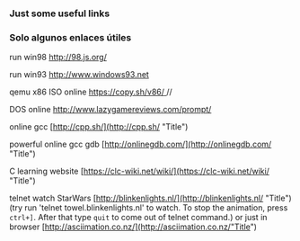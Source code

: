 ### Just some useful links
### Solo algunos enlaces útiles

run win98 [http://98.js.org/ ](http://98.js.org/ "Title") 

run win93 [http://www.windows93.net ](http://www.windows93.net/ "Title") 

qemu x86 ISO online [https://copy.sh/v86/ ](https://copy.sh/v86/ "Title") // 

DOS online [http://www.lazygamereviews.com/prompt/ ](http://www.lazygamereviews.com/prompt/ "Title") 

online gcc [http://cpp.sh/](http://cpp.sh/ "Title")

powerful online gcc gdb [http://onlinegdb.com/](http://onlinegdb.com/ "Title")

C learning website [https://clc-wiki.net/wiki/](https://clc-wiki.net/wiki/ "Title")

telnet watch StarWars [http://blinkenlights.nl/](http://blinkenlights.nl/ "Title")
(try run 'telnet towel.blinkenlights.nl' to watch. To stop the animation, press `ctrl+]`. After that type `quit` to come out of telnet command.)
or just in browser [http://asciimation.co.nz/](http://asciimation.co.nz/"Title")
